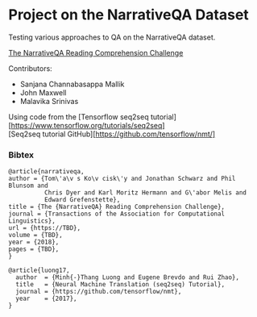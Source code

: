 # Project on the NarrativeQA Dataset

Testing various approaches to QA on the NarrativeQA dataset.

[The NarrativeQA Reading Comprehension Challenge](https://arxiv.org/abs/1712.07040)

Contributors:
* Sanjana Channabasappa Mallik
* John Maxwell  
* Malavika Srinivas


Using code from the [Tensorflow seq2seq tutorial][https://www.tensorflow.org/tutorials/seq2seq]  
[Seq2seq tutorial GitHub][https://github.com/tensorflow/nmt/]

### Bibtex

```
@article{narrativeqa,
author = {Tom\'a\v s Ko\v cisk\'y and Jonathan Schwarz and Phil Blunsom and
          Chris Dyer and Karl Moritz Hermann and G\'abor Melis and
          Edward Grefenstette},
title = {The {NarrativeQA} Reading Comprehension Challenge},
journal = {Transactions of the Association for Computational Linguistics},
url = {https://TBD},
volume = {TBD},
year = {2018},
pages = {TBD},
}
```

```
@article{luong17,
  author  = {Minh{-}Thang Luong and Eugene Brevdo and Rui Zhao},
  title   = {Neural Machine Translation (seq2seq) Tutorial},
  journal = {https://github.com/tensorflow/nmt},
  year    = {2017},
}
```
